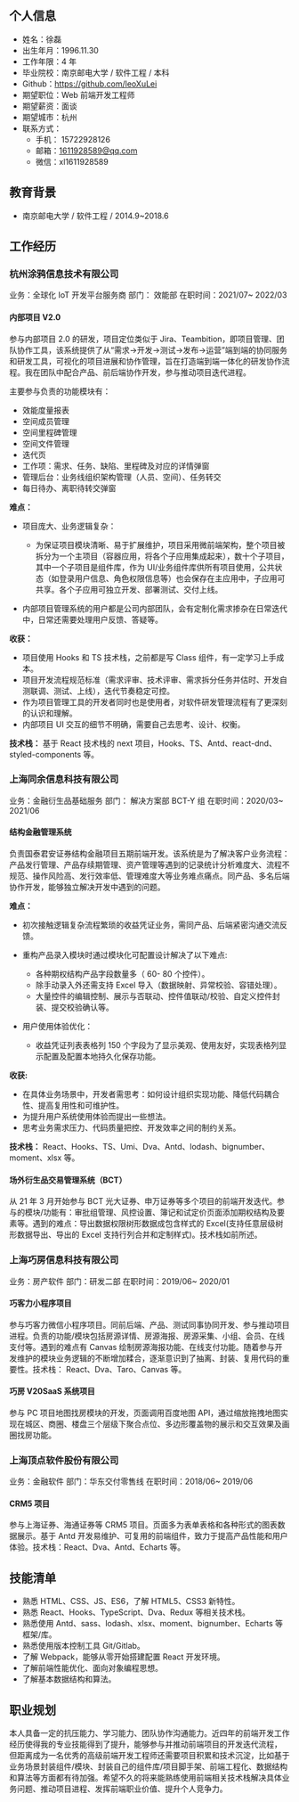 ## 个人信息

- 姓名：徐磊
- 出生年月：1996.11.30
- 工作年限：4 年
- 毕业院校：南京邮电大学 / 软件工程 / 本科
- Github：https://github.com/leoXuLei
- 期望职位：Web 前端开发工程师
- 期望薪资：面谈
- 期望城市：杭州
- 联系方式：
  - 手机： 15722928126
  - 邮箱：1611928589@qq.com
  - 微信：xl1611928589

## 教育背景

- 南京邮电大学 / 软件工程 / 2014.9~2018.6

<!-- | 时间           | 学校         | 专业 |
| -------------- | ------------ | ---- |
| 2014.9--2018.6 | 南京邮电大学 |      | -->
<!-- ## 工作流程

**工作内容包括：** 需求移交理解、静态页面绘制、功能逻辑开发、接口联调对接、Bug 修复代码优化、参与推动项目进行等。 -->

## 工作经历

### 杭州涂鸦信息技术有限公司

业务：全球化 IoT 开发平台服务商
部门： 效能部
在职时间：2021/07~ 2022/03

#### 内部项目 V2.0

参与内部项目 2.0 的研发，项目定位类似于 Jira、Teambition，即项目管理、团队协作工具，该系统提供了从“需求->开发->测试->发布->运营”端到端的协同服务和研发工具，可视化的项目进展和协作管理，旨在打造端到端一体化的研发协作流程。我在团队中配合产品、前后端协作开发，参与推动项目迭代进程。

主要参与负责的功能模块有：

- 效能度量报表
- 空间成员管理
- 空间里程碑管理
- 空间文件管理
- 迭代页
- 工作项：需求、任务、缺陷、里程碑及对应的详情弹窗
- 管理后台：业务线组织架构管理（人员、空间）、任务转交
- 每日待办、离职待转交弹窗

<!--
项目主要功能模块如下：
- 首页和导航栏
  - 导航栏：引导用户快速访达重要功能模块/迭代更新公告/使用指南。
  - 首页
    - 待办：工作项（快要截止的、延期的）、审批项
    - 空间
    - 团队概览
    - 团队待办
- 空间
  - 空间概览页
  - 工作项页（需求、任务、缺陷、里程碑）
  - 迭代页
  - 统计页
  - 甘特图页
  - 文件页
- 工作项详情
- 原始需求
- 消息提醒
- 报表 -->

**难点：**

- 项目庞大、业务逻辑复杂：

  - 为保证项目模块清晰、易于扩展维护，项目采用微前端架构，整个项目被拆分为一个主项目（容器应用，将各个子应用集成起来），数十个子项目，其中一个子项目是组件库，作为 UI/业务组件库供所有项目使用，公共状态（如登录用户信息、角色权限信息等）也会保存在主应用中，子应用可共享。各个子应用可独立开发、部署测试、交付上线。

- 内部项目管理系统的用户都是公司内部团队，会有定制化需求掺杂在日常迭代中，日常还需要处理用户反馈、答疑等。

**收获：**

- 项目使用 Hooks 和 TS 技术栈，之前都是写 Class 组件，有一定学习上手成本。
- 项目开发流程规范标准（需求评审、技术评审、需求拆分任务并估时、开发自测联调、测试、上线），迭代节奏稳定可控。
- 作为项目管理工具的开发者同时也是使用者，对软件研发管理流程有了更深刻的认识和理解。
- 内部项目 UI 交互的细节不明确，需要自己去思考、设计、权衡。

**技术栈：** 基于 React 技术栈的 next 项目，Hooks、TS、Antd、react-dnd、styled-components 等。

### 上海同余信息科技有限公司

业务：金融衍生品基础服务
部门： 解决方案部 BCT-Y 组
在职时间：2020/03~ 2021/06

#### 结构金融管理系统

负责国泰君安证券结构金融项目五期前端开发。该系统是为了解决客户业务流程：产品发行管理、产品存续期管理、资产管理等遇到的记录统计分析难度大、流程不规范、操作风险高、发行效率低、管理难度大等业务难点痛点。同产品、多名后端协作开发，能够独立解决开发中遇到的问题。

<!-- **系统业务流程：**

- 产品发行管理（产品录入、流程审批、合约生成、用印归档等）.
- 产品存续期管理（生命周期事件、计算统计、报告管理等）.
- 资产管理（资产录入、到期兑付、核算收益等）。 -->

<!-- **系统辅助功能：** 用户权限、审批流程、文档模板管理、事件提醒等。 -->

**难点：**

- 初次接触逻辑复杂流程繁琐的收益凭证业务，需同产品、后端紧密沟通交流反馈。
- 重构产品录入模块时通过模块化可配置设计解决了以下难点:

  - 各种期权结构产品字段数量多（ 60- 80 个控件）。
  - 除手动录入外还需支持 Excel 导入（数据映射、异常校验、容错处理）。
  - 大量控件的编辑控制、展示与否联动、控件值联动/校验、自定义控件封装、提交校验确认等。

  <!-- ==最终采用模块化可配置的方案: 根据产品关键字段期权结构将各期权结构的对应字段通过以期权结构为 key， 对应字段为 value 的字典形式管理，字段对应控件，控件统一管理==。 -->

- 用户使用体验优化：

  - 收益凭证列表表格列 150 个字段为了显示美观、使用友好，实现表格列显示配置及配置本地持久化保存功能。

    <!--
      - 审批流程页面可编辑表格支持 record 上下移动、插入删除、保存/放弃修改功能。
     ==（支持筛选、勾选、全选、按模块要素批量勾选/反选）== -->

**收获:**

- 在具体业务场景中，开发者需思考：如何设计组织实现功能、降低代码耦合性、提高复用性和可维护性。
- 为提升用户系统使用体验而提出一些想法。
- 思考业务需求压力、代码质量把控、开发效率之间的制约关系。

<!-- 虽然项目中使用的是已经封装完善经过其它项目实践过的模块/组件。但 -->

**技术栈：** React、Hooks、TS、Umi、Dva、Antd、lodash、bignumber、moment、xlsx 等。

#### 场外衍生品交易管理系统（BCT）

从 21 年 3 月开始参与 BCT 光大证券、申万证券等多个项目的前端开发迭代。参与的模块/功能有：审批组管理、风控设置、簿记和试定价页面添加期权结构及要素等。遇到的难点：导出数据权限树形数据成包含样式的 Excel(支持任意层级树形数据导出、导出的 Excel 支持行列合并和定制样式)。技术栈如前所述。

### 上海巧房信息科技有限公司

业务：房产软件
部门：研发二部
在职时间：2019/06~ 2020/01

#### 巧客力小程序项目

参与巧客力微信小程序项目。同前后端、产品、测试同事协同开发、参与推动项目进程。负责的功能/模块包括房源详情、房源海报、房源采集、小组、会员、在线支付等。遇到的难点有 Canvas 绘制房源海报功能、在线支付功能。随着参与开发维护的模块业务逻辑的不断增加糅合，逐渐意识到了抽离、封装、复用代码的重要性。技术栈： React、Dva、Taro、Canvas 等。

#### 巧房 V20SaaS 系统项目

参与 PC 项目地图找房模块的开发，页面调用百度地图 API，通过缩放拖拽地图实现在城区、商圈、楼盘三个层级下聚合点位、多边形覆盖物的展示和交互效果及画圈找房功能。

### 上海顶点软件股份有限公司

业务：金融软件
部门：华东交付零售线
在职时间：2018/06~ 2019/06

#### CRM5 项目

参与上海证券、海通证券等 CRM5 项目。页面多为表单表格和各种形式的图表数据展示。基于 Antd 开发易维护、可复用的前端组件，致力于提高产品性能和用户体验。技术栈：React、Dva、Antd、Echarts 等。

<!-- ## 项目经历

### 江苏金陵科技公司前端实习生

测试工作：不能盲目开展，任何测试都应该以需求为基础，以测试用例为导向进行实施，
自动化测试与手工测试：自动化测试代替不了手工测试，目的仅仅在于让测试人员从繁琐重复的机械式测试过程解脱出来，把时间和精力投入到更有价值的地方，从而挖掘更多的产品缺陷，

编写 Python 脚本操作数据库是用的 sqlite
 -->

## 技能清单

- 熟悉 HTML、CSS、JS、ES6，了解 HTML5、CSS3 新特性。
- 熟悉 React、Hooks、TypeScript、Dva、Redux 等相关技术栈。
- 熟悉使用 Antd、sass、lodash、xlsx、moment、bignumber、Echarts 等框架/库。
- 熟悉使用版本控制工具 Git/Gitlab。
- 了解 Webpack，能够从零开始搭建配置 React 开发环境。
- 了解前端性能优化、面向对象编程思想。
- 了解基本数据结构和算法。

## 职业规划

本人具备一定的抗压能力、学习能力、团队协作沟通能力。近四年的前端开发工作经历使得我的专业技能得到了提升，能够参与并推动前端项目的开发迭代流程， 但距离成为一名优秀的高级前端开发工程师还需要项目积累和技术沉淀，比如基于业务场景封装组件/模块、封装自己的组件库/项目脚手架、前端工程化、数据结构和算法等方面都有待加强。希望不久的将来能熟练使用前端相关技术栈解决具体业务问题、推动项目进程、发挥前端职业价值、提升个人竞争力。

<!--
作为一名前端，也不能只局限在前端领域，一定要开阔个人的视野，了解互联网产品技术的演化方向和趋势、不同领域的基础专业知识。
独立封装公共组件

 -->
